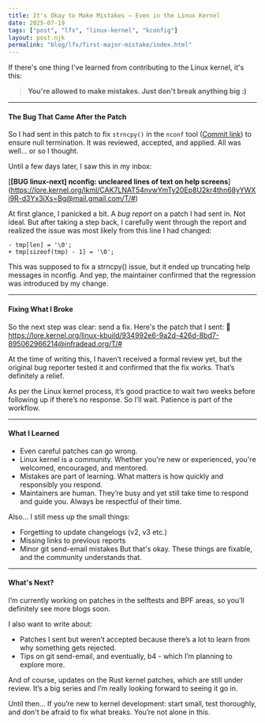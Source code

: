 ```yaml
---
title: It's Okay to Make Mistakes — Even in the Linux Kernel
date: 2025-07-19
tags: ["post", "lfx", "linux-kernel", "kconfig"]
layout: post.njk
permalink: "blog/lfx/first-major-mistake/index.html"
---
```


If there's one thing I've learned from contributing to the Linux kernel, it's this:

> **You're allowed to make mistakes. Just don't break anything big :)**

---

#### The Bug That Came After the Patch

So I had sent in this patch to fix `strncpy()` in the `nconf` tool ([Commit link](https://git.kernel.org/pub/scm/linux/kernel/git/next/linux-next.git/commit/?id=1b92b18ec419cac4bb57e405ac1f571e0943a950)) to ensure null termination. It was reviewed, accepted, and applied. All was well... or so I thought.

Until a few days later, I saw this in my inbox:

[**[BUG linux-next] nconfig: uncleared lines of text on help screens**]  
(https://lore.kernel.org/lkml/CAK7LNAT54nvwYmTy20Ep8U2kr4thn68yYWXi9R-d3Yx3iXs=Bg@mail.gmail.com/T/#)

At first glance, I panicked a bit. A *bug report* on a patch I had sent in. Not ideal. But after taking a step back, I carefully went through the report and realized the issue was most likely from this line I had changed:

```
- tmp[len] = '\0';
+ tmp[sizeof(tmp) - 1] = '\0';
```
This was supposed to fix a strncpy() issue, but it ended up truncating help messages in nconfig. And yep, the maintainer confirmed that the regression was introduced by my change.

---

#### Fixing What I Broke
So the next step was clear: send a fix.
Here's the patch that I sent:
🔗 https://lore.kernel.org/linux-kbuild/934992e6-9a2d-426d-8bd7-895062966214@infradead.org/T/#

At the time of writing this, I haven’t received a formal review yet, but the original bug reporter tested it and confirmed that the fix works. That’s definitely a relief.

As per the Linux kernel process, it’s good practice to wait two weeks before following up if there’s no response. So I’ll wait. Patience is part of the workflow.

---

#### What I Learned
- Even careful patches can go wrong.
- Linux kernel is a community. Whether you're new or experienced, you're welcomed, encouraged, and mentored.
- Mistakes are part of learning. What matters is how quickly and responsibly you respond.
- Maintainers are human. They’re busy and yet still take time to respond and guide you. Always be respectful of their time.

Also... I still mess up the small things:
- Forgetting to update changelogs (v2, v3 etc.)
- Missing links to previous reports
- Minor git send-email mistakes
But that's okay. These things are fixable, and the community understands that.

---

#### What's Next?
I’m currently working on patches in the selftests and BPF areas, so you’ll definitely see more blogs soon.

I also want to write about:
- Patches I sent but weren’t accepted because there’s a lot to learn from why something gets rejected.
- Tips on git send-email, and eventually, b4 - which I’m planning to explore more.

And of course, updates on the Rust kernel patches, which are still under review. It’s a big series and I’m really looking forward to seeing it go in.

Until then...
If you’re new to kernel development: start small, test thoroughly, and don't be afraid to fix what breaks. You’re not alone in this.